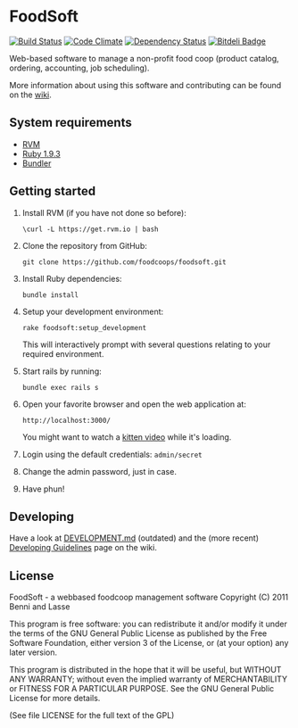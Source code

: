 FoodSoft
=========
[![Build Status](https://travis-ci.org/foodcoops/foodsoft.png)](https://travis-ci.org/foodcoops/foodsoft)
[![Code Climate](https://codeclimate.com/github/foodcoops/foodsoft.png)](https://codeclimate.com/github/foodcoops/foodsoft)
[![Dependency Status](https://gemnasium.com/foodcoops/foodsoft.png)](https://gemnasium.com/foodcoops/foodsoft)
[![Bitdeli Badge](https://d2weczhvl823v0.cloudfront.net/foodcoops/foodsoft/trend.png)](https://bitdeli.com/free "Bitdeli Badge")

Web-based software to manage a non-profit food coop (product catalog, ordering, accounting, job scheduling).

More information about using this software and contributing can be found on the [wiki](https://github.com/foodcoops/foodsoft/wiki).

System requirements
-------------------

* [RVM](https://rvm.io/rvm/install)
* [Ruby 1.9.3](https://www.ruby-lang.org/en/downloads/)
* [Bundler](http://bundler.io/)

Getting started
---------------

1. Install RVM (if you have not done so before):

       \curl -L https://get.rvm.io | bash

2. Clone the repository from GitHub:

       git clone https://github.com/foodcoops/foodsoft.git

3. Install Ruby dependencies:

       bundle install

4. Setup your development environment:

       rake foodsoft:setup_development

   This will interactively prompt with several questions relating to your
   required environment.

5. Start rails by running:

       bundle exec rails s

6. Open your favorite browser and open the web application at:

       http://localhost:3000/

   You might want to watch a
   [kitten video](https://www.youtube.com/watch?v=9Iq5yCoHp4o)
   while it's loading.

7. Login using the default credentials: `admin/secret`

8. Change the admin password, just in case.

9. Have phun!

Developing
----------

Have a look at [DEVELOPMENT.md](https://github.com/foodcoops/foodsoft/blob/master/doc/DEVELOPMENT.md) (outdated) and the (more recent) [Developing Guidelines](https://github.com/foodcoops/foodsoft/wiki/Developing-Guidelines) page on the wiki.

License
-------

FoodSoft - a webbased foodcoop management software
Copyright (C) 2011 Benni and Lasse

This program is free software: you can redistribute it and/or modify
it under the terms of the GNU General Public License as published by
the Free Software Foundation, either version 3 of the License, or
(at your option) any later version.

This program is distributed in the hope that it will be useful,
but WITHOUT ANY WARRANTY; without even the implied warranty of
MERCHANTABILITY or FITNESS FOR A PARTICULAR PURPOSE.  See the
GNU General Public License for more details.

(See file LICENSE for the full text of the GPL)
